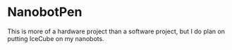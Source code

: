 # NanobotPen
This is more of a hardware project than a software project, but I do plan on putting IceCube on my nanobots.
